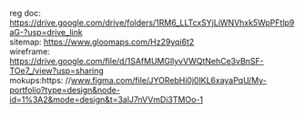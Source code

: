 reg doc:        https://drive.google.com/drive/folders/1RM6_LLTcxSYjLiWNVhxk5WpPFtlp9aG-?usp=drive_link<br>
sitemap:        https://www.gloomaps.com/Hz29yqi6t2<br>
wireframe:      https://drive.google.com/file/d/1SAfMUMGllyvVWQtNehCe3vBnSF-TOe7_/view?usp=sharing<br>
mokups:https:  //www.figma.com/file/JYORebHi0j0lKL6xayaPqU/My-portfolio?type=design&node-id=1%3A2&mode=design&t=3alJ7nVVmDi3TMOo-1
